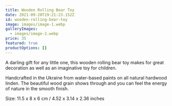 ```yaml
---
title: Wooden Rolling Bear Toy
date: 2021-09-20T19:21:23.152Z
id: wooden-rolling-bear-toy
image: images/image-1.webp
galleryImages:
  - images/image-2.webp
price: 35
featured: true
productOptions: []
---
```

<!--StartFragment-->

A darling gift for any little one, this wooden rolling bear toy makes for great decoration as well as an imaginative toy for children.  

Handcrafted in the Ukraine from water-based paints on all natural hardwood linden. The beautiful wood grain shows through and you can feel the energy of nature in the smooth finish.  

Size: 11.5 x 8 x 6 cm / 4.52 x 3.14 x 2.36 inches

<!--EndFragment-->